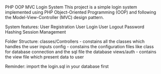 PHP OOP MVC Login System
This project is a simple login system implemented using PHP Object-Oriented Programming (OOP) and following the Model-View-Controller (MVC) design pattern.

System features:
User Registration
User Login
User Logout
Password Hashing
Session Management

Folder Structure:
classes/Controllers - constains all the classes which handles the user inputs
config - constains the configuration files like class for database connection and the sql file the database
views/auth - contains the view file which present data to user

Reminder:
import the login.sql in your database first

